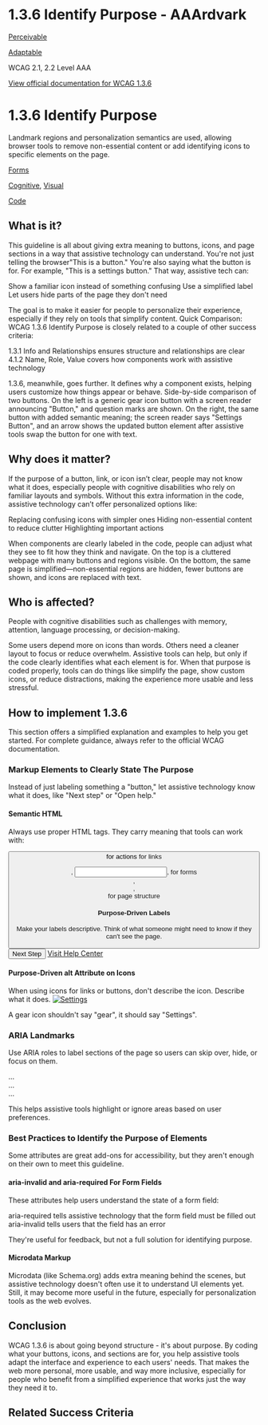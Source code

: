 # 1.3.6 Identify Purpose - AAArdvark

[Perceivable](https://aaardvarkaccessibility.com/wcag-principle/perceivable/)

[Adaptable](https://aaardvarkaccessibility.com/wcag-guideline/adaptable/)

WCAG 2.1, 2.2
Level AAA

[View official documentation for WCAG 1.3.6](https://www.w3.org/WAI/WCAG22/Understanding/identify-purpose.html)

# 1.3.6 Identify Purpose

Landmark regions and personalization semantics are used, allowing browser tools to remove non-essential content or add identifying icons to specific elements on the page.

[Forms](https://aaardvarkaccessibility.com/wcag-theme/forms/) 

 

[Cognitive](https://aaardvarkaccessibility.com/wcag-disability/cognitive/), [Visual](https://aaardvarkaccessibility.com/wcag-disability/visual/) 

 

[Code](https://aaardvarkaccessibility.com/wcag-responsibility/code/) 

## What is it?

This guideline is all about giving extra meaning to buttons, icons, and page sections in a way that assistive technology can understand. You're not just telling the browser"This is a button." You're also saying what the button is for. For example, "This is a settings button." That way, assistive tech can:

Show a familiar icon instead of something confusing
Use a simplified label
Let users hide parts of the page they don't need

The goal is to make it easier for people to personalize their experience, especially if they rely on tools that simplify content.
Quick Comparison: WCAG 1.3.6 Identify Purpose is closely related to a couple of other success criteria:

1.3.1 Info and Relationships ensures structure and relationships are clear
4.1.2 Name, Role, Value covers how components work with assistive technology

1.3.6, meanwhile, goes further. It defines why a component exists, helping users customize how things appear or behave.
Side-by-side comparison of two buttons. On the left is a generic gear icon button with a screen reader announcing "Button," and question marks are shown. On the right, the same button with added semantic meaning; the screen reader says "Settings Button", and an arrow shows the updated button element after assistive tools swap the button for one with text.

## Why does it matter?

If the purpose of a button, link, or icon isn’t clear, people may not know what it does, especially people with cognitive disabilities who rely on familiar layouts and symbols.
Without this extra information in the code, assistive technology can’t offer personalized options like:

Replacing confusing icons with simpler ones
Hiding non-essential content to reduce clutter
Highlighting important actions

When components are clearly labeled in the code, people can adjust what they see to fit how they think and navigate.
On the top is a cluttered webpage with many buttons and regions visible. On the bottom, the same page is simplified—non-essential regions are hidden, fewer buttons are shown, and icons are replaced with text.

## Who is affected?

People with cognitive disabilities such as challenges with memory, attention, language processing, or decision-making.

Some users depend more on icons than words. Others need a cleaner layout to focus or reduce overwhelm. Assistive tools can help, but only if the code clearly identifies what each element is for.
When that purpose is coded properly, tools can do things like simplify the page, show custom icons, or reduce distractions, making the experience more usable and less stressful.

## How to implement 1.3.6

This section offers a simplified explanation and examples to help you get started. For complete guidance, always refer to the official WCAG documentation.

### Markup Elements to Clearly State The Purpose

Instead of just labeling something a "button," let assistive technology know what it does, like "Next step" or "Open help."
#### Semantic HTML

Always use proper HTML tags. They carry meaning that tools can work with:

<button> for actions
<a> for links
<form>, <input>, <label> for forms
<nav>, <main>, <footer> for page structure

#### Purpose-Driven Labels

Make your labels descriptive. Think of what someone might need to know if they can't see the page.
<button>Next Step</button>
<a href="/help">Visit Help Center</a>

#### Purpose-Driven alt Attribute on Icons

When using icons for links or buttons, don't describe the icon. Describe what it does.
<a href="/settings">
    <img src="gear-icon.svg" alt="Settings">
    </a>

A gear icon shouldn't say "gear", it should say "Settings".
### ARIA Landmarks

Use ARIA roles to label sections of the page so users can skip over, hide, or focus on them.
<nav role="navigation">...</nav>
<main role="main">...</main>
<aside role="complementary">...</aside>

This helps assistive tools highlight or ignore areas based on user preferences.
### Best Practices to Identify the Purpose of Elements

Some attributes are great add-ons for accessibility, but they aren't enough on their own to meet this guideline.
#### aria-invalid and aria-required For Form Fields

These attributes help users understand the state of a form field:

aria-required tells assistive technology that the form field must be filled out
aria-invalid tells users that the field has an error

They're useful for feedback, but not a full solution for identifying purpose.
#### Microdata Markup

Microdata (like Schema.org) adds extra meaning behind the scenes, but assistive technology doesn't often use it to understand UI elements yet.
Still, it may become more useful in the future, especially for personalization tools as the web evolves.

## Conclusion

WCAG 1.3.6 is about going beyond structure - it's about purpose. By coding what your buttons, icons, and sections are for, you help assistive tools adapt the interface and experience to each users' needs. That makes the web more personal, more usable, and way more inclusive, especially for people who benefit from a simplified experience that works just the way they need it to.

## Related Success Criteria

